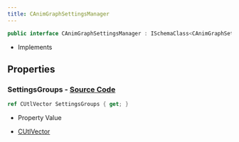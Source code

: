 ```yaml
---
title: CAnimGraphSettingsManager
---
```


```csharp
public interface CAnimGraphSettingsManager : ISchemaClass<CAnimGraphSettingsManager>, ISchemaField, ISchemaClass, INativeHandle
```

- Implements

## Properties

### **SettingsGroups** - [Source Code](https://github.com/swiftly-solution/swiftlys2/blob/main/managed/src/SwiftlyS2.Generated/Schemas/Interfaces/CAnimGraphSettingsManager.cs#L17)

```csharp
ref CUtlVector SettingsGroups { get; }
```

- Property Value

- [CUtlVector](/docs/api/)

